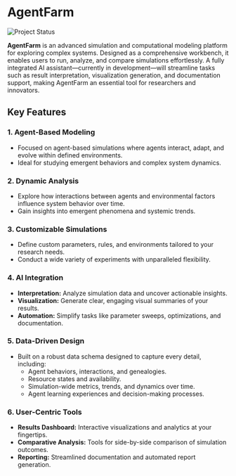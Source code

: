 # AgentFarm

![Project Status](https://img.shields.io/badge/status-in%20development-orange)

**AgentFarm** is an advanced simulation and computational modeling platform for exploring complex systems. Designed as a comprehensive workbench, it enables users to run, analyze, and compare simulations effortlessly. A fully integrated AI assistant—currently in development—will streamline tasks such as result interpretation, visualization generation, and documentation support, making AgentFarm an essential tool for researchers and innovators.

## Key Features

### 1. **Agent-Based Modeling**
   - Focused on agent-based simulations where agents interact, adapt, and evolve within defined environments.
   - Ideal for studying emergent behaviors and complex system dynamics.

### 2. **Dynamic Analysis**
   - Explore how interactions between agents and environmental factors influence system behavior over time.
   - Gain insights into emergent phenomena and systemic trends.

### 3. **Customizable Simulations**
   - Define custom parameters, rules, and environments tailored to your research needs.
   - Conduct a wide variety of experiments with unparalleled flexibility.

### 4. **AI Integration**
   - **Interpretation:** Analyze simulation data and uncover actionable insights.
   - **Visualization:** Generate clear, engaging visual summaries of your results.
   - **Automation:** Simplify tasks like parameter sweeps, optimizations, and documentation.

### 5. **Data-Driven Design**
   - Built on a robust data schema designed to capture every detail, including:
     - Agent behaviors, interactions, and genealogies.
     - Resource states and availability.
     - Simulation-wide metrics, trends, and dynamics over time.
     - Agent learning experiences and decision-making processes.

### 6. **User-Centric Tools**
   - **Results Dashboard:** Interactive visualizations and analytics at your fingertips.
   - **Comparative Analysis:** Tools for side-by-side comparison of simulation outcomes.
   - **Reporting:** Streamlined documentation and automated report generation.
